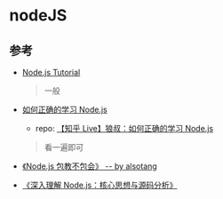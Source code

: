 # nodeJS

## 参考

- [Node.js Tutorial](https://www.w3schools.com/nodejs/)

  > 一般

- [如何正确的学习 Node.js](https://cnodejs.org/topic/5ab3166be7b166bb7b9eccf7)

  - repo: [【知乎 Live】狼叔：如何正确的学习 Node.js](https://github.com/i5ting/How-to-learn-node-correctly)

  > 看一遍即可

- [《Node.js 包教不包会》 -- by alsotang](https://github.com/alsotang/node-lessons)
- [《深入理解 Node.js：核心思想与源码分析》](https://yjhjstz.gitbooks.io/deep-into-node/content/)
